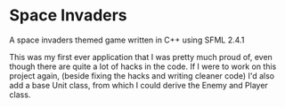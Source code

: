 # Space Invaders
A space invaders themed game written in C++ using SFML 2.4.1

This was my first ever application that I was pretty much proud of, even though there are quite a lot of hacks in the code.
If I were to work on this project again, (beside fixing the hacks and writing cleaner code) I'd also add a base Unit class, from which I could derive the Enemy and Player class.
